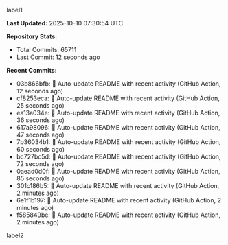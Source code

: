 
label1 
<!-- ACTIVITY_START -->
**Last Updated:** 2025-10-10 07:30:54 UTC

**Repository Stats:**
- Total Commits: 65711
- Last Commit: 12 seconds ago

**Recent Commits:**
- 03b866bfb: 🤖 Auto-update README with recent activity (GitHub Action, 12 seconds ago)
- cf8253eca: 🤖 Auto-update README with recent activity (GitHub Action, 25 seconds ago)
- ea13a034e: 🤖 Auto-update README with recent activity (GitHub Action, 36 seconds ago)
- 617a98096: 🤖 Auto-update README with recent activity (GitHub Action, 47 seconds ago)
- 7b36034b1: 🤖 Auto-update README with recent activity (GitHub Action, 60 seconds ago)
- bc727bc5d: 🤖 Auto-update README with recent activity (GitHub Action, 72 seconds ago)
- 0aead0d0f: 🤖 Auto-update README with recent activity (GitHub Action, 85 seconds ago)
- 301c186b5: 🤖 Auto-update README with recent activity (GitHub Action, 2 minutes ago)
- 6e1f1b197: 🤖 Auto-update README with recent activity (GitHub Action, 2 minutes ago)
- f585849be: 🤖 Auto-update README with recent activity (GitHub Action, 2 minutes ago)
<!-- ACTIVITY_END -->

label2
